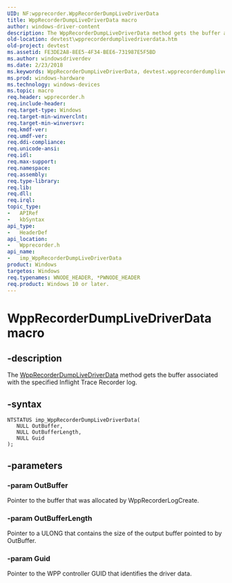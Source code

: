 ```yaml
---
UID: NF:wpprecorder.WppRecorderDumpLiveDriverData
title: WppRecorderDumpLiveDriverData macro
author: windows-driver-content
description: The WppRecorderDumpLiveDriverData method gets the buffer associated with the specified Inflight Trace Recorder log.
old-location: devtest\wpprecorderdumplivedriverdata.htm
old-project: devtest
ms.assetid: FE3DE2A8-8EE5-4F34-BEE6-731987E5F5BD
ms.author: windowsdriverdev
ms.date: 2/23/2018
ms.keywords: WppRecorderDumpLiveDriverData, devtest.wpprecorderdumplivedriverdata, imp_WppRecorderDumpLiveDriverData, imp_WppRecorderDumpLiveDriverData function [Driver Development Tools], wpprecorder/imp_WppRecorderDumpLiveDriverData
ms.prod: windows-hardware
ms.technology: windows-devices
ms.topic: macro
req.header: wpprecorder.h
req.include-header: 
req.target-type: Windows
req.target-min-winverclnt: 
req.target-min-winversvr: 
req.kmdf-ver: 
req.umdf-ver: 
req.ddi-compliance: 
req.unicode-ansi: 
req.idl: 
req.max-support: 
req.namespace: 
req.assembly: 
req.type-library: 
req.lib: 
req.dll: 
req.irql: 
topic_type:
-	APIRef
-	kbSyntax
api_type:
-	HeaderDef
api_location:
-	Wpprecorder.h
api_name:
-	imp_WppRecorderDumpLiveDriverData
product: Windows
targetos: Windows
req.typenames: WNODE_HEADER, *PWNODE_HEADER
req.product: Windows 10 or later.
---
```


# WppRecorderDumpLiveDriverData macro


## -description


The <a href="..\wpprecorder\nf-wpprecorder-imp_wpprecorderdumplivedriverdata.md">WppRecorderDumpLiveDriverData</a> method gets the buffer associated with the specified Inflight Trace Recorder log.


## -syntax


````
NTSTATUS imp_WppRecorderDumpLiveDriverData(
   NULL OutBuffer,
   NULL OutBufferLength,
   NULL Guid
);
````


## -parameters




### -param OutBuffer

Pointer to the buffer that was allocated by WppRecorderLogCreate.


### -param OutBufferLength

Pointer to a ULONG that contains the size of the output buffer pointed to by OutBuffer.


### -param Guid

Pointer to the WPP controller GUID that identifies the driver data.

